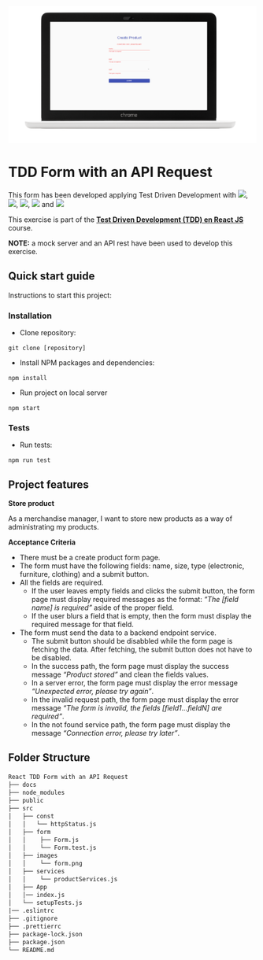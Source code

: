 ![Form](./src/images/form.png)

# **TDD Form with an API Request**

This form has been developed applying Test Driven Development with
[<img src = "https://img.shields.io/badge/-React-61DAFB?style=flat&logo=react&logoColor=black">](https://es.reactjs.org/),
[<img src = "https://img.shields.io/badge/-Jest-C21325?style=flat&logo=jest&logoColor=white">](https://jestjs.io/),
[<img src = "https://img.shields.io/badge/-Testing_Library-E33332?style=flat&logo=testing-library&logoColor=white">](https://testing-library.com/),
[<img src = "https://img.shields.io/badge/-Mock_Service_Worker-E95420">](https://mswjs.io/)
and
[<img src = "https://img.shields.io/badge/-Material_UI-0081CB?style=flat&logo=material-ui&logoColor=white">](https://material-ui.com/)

This exercise is part of the
[**Test Driven Development (TDD) en React JS**](https://www.udemy.com/course/tdd-react-js/?referralCode=F40803D2C4D2934AB038)
course.

**NOTE:** a mock server and an API rest have been used to develop this exercise.

## **Quick start guide**

Instructions to start this project:

### Installation

- Clone repository:

```
git clone [repository]
```

- Install NPM packages and dependencies:

```
npm install
```

- Run project on local server

```
npm start
```

### Tests

- Run tests:

```
npm run test
```

## **Project features**

**Store product**

As a merchandise manager, I want to store new products as a way of
administrating my products.

**Acceptance Criteria**

- There must be a create product form page.
- The form must have the following fields: name, size, type (electronic,
  furniture, clothing) and a submit button.
- All the fields are required.
  - If the user leaves empty fields and clicks the submit button, the form page
    must display required messages as the format: _“The [field name] is
    required”_ aside of the proper field.
  - If the user blurs a field that is empty, then the form must display the
    required message for that field.
- The form must send the data to a backend endpoint service.
  - The submit button should be disabbled while the form page is fetching the
    data. After fetching, the submit button does not have to be disabled.
  - In the success path, the form page must display the success message
    _“Product stored”_ and clean the fields values.
  - In a server error, the form page must display the error message _“Unexpected
    error, please try again”_.
  - In the invalid request path, the form page must display the error message
    _“The form is invalid, the fields [field1...fieldN] are required”_.
  - In the not found service path, the form page must display the message
    _“Connection error, please try later”_.

## **Folder Structure**

```
React TDD Form with an API Request
├── docs
├── node_modules
├── public
├── src
│   ├── const
│   │   └── httpStatus.js
│   ├── form
│   │    ├── Form.js
│   │    └── Form.test.js
│   ├── images
│   │    └── form.png
│   ├── services
│   │    └── productServices.js
│   ├── App
│   │── index.js
│   └── setupTests.js
|── .eslintrc
├── .gitignore
├── .prettierrc
├── package-lock.json
├── package.json
└── README.md
```
